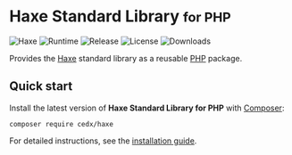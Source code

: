 # Haxe Standard Library <small>for PHP</small>
![Haxe](https://badgen.net/badge/haxe/%3E%3D4.1.0/green) ![Runtime](https://badgen.net/packagist/php/cedx/haxe) ![Release](https://badgen.net/packagist/v/cedx/haxe) ![License](https://badgen.net/packagist/license/cedx/haxe) ![Downloads](https://badgen.net/packagist/dt/cedx/haxe)

Provides the [Haxe](https://haxe.org) standard library as a reusable [PHP](https://www.php.net) package.

## Quick start
Install the latest version of **Haxe Standard Library for PHP** with [Composer](https://getcomposer.org):

``` shell
composer require cedx/haxe
```

For detailed instructions, see the [installation guide](installation.md).
